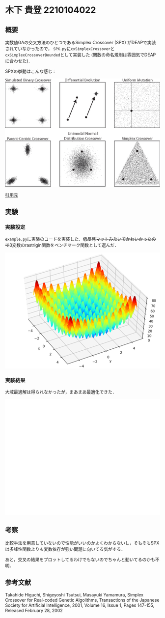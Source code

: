 # 木下 貴登 2210104022
## 概要
実数値GAの交叉方法のひとつであるSimplex Crossover (SPX) がDEAPで実装されていなかったので，
`SPX.py`に`cxSimplexCrossover`と`cxSimplexCrossoverBounded`として実装した (関数の命名規則は雰囲気でDEAPに合わせた)．

SPXの挙動はこんな感じ :

![交叉の比較](spx.png)

[引用元](https://waterprogramming.wordpress.com/2018/11/26/introduction-to-borg-operators-part-1-simplex-crossover-spx/)

## 実験
### 実験設定
`example.py`に実験のコードを実装した．~~低反発マットみたいでかわいかったので~~3変数のrastrigin関数をベンチマーク関数として選んだ．

![rastrigin関数](rastrigin.hires.png)

### 実験結果
大域最適解は得られなかったが，まあまあ最適化できた．

![結果](result.png)

## 考察
比較手法を用意していないので性能がいいのかよくわからないし，そもそもSPXは多峰性関数よりも変数依存が強い問題に向いてる気がする．

あと，交叉の結果をプロットしてるわけでもないのでちゃんと動いてるのかも不明．

## 参考文献
Takahide Higuchi, Shigeyoshi Tsutsui, Masayuki Yamamura,
Simplex Crossover for Real-coded Genetic Algolithms,
Transactions of the Japanese Society for Artificial Intelligence,
2001, Volume 16, Issue 1, Pages 147-155, Released February 28, 2002
